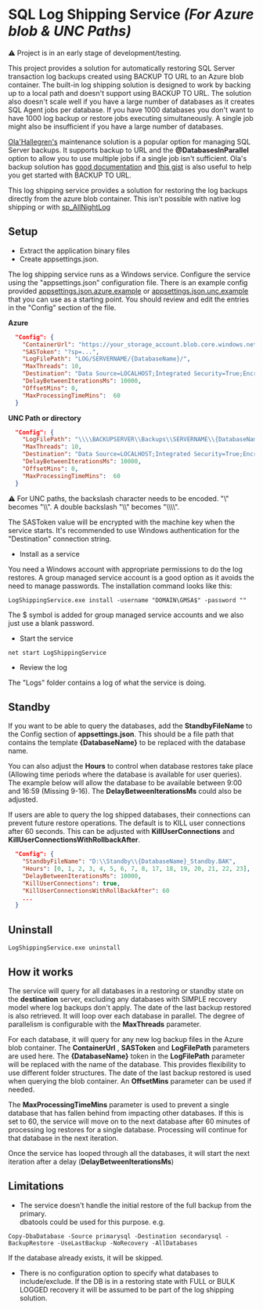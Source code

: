# SQL Log Shipping Service *(For Azure blob & UNC Paths)*

:warning: Project is in an early stage of development/testing.

This project provides a solution for automatically restoring SQL Server transaction log backups created using BACKUP TO URL to an Azure blob container.  The built-in log shipping solution is designed to work by backing up to a local path and doesn't support using BACKUP TO URL.  The solution also doesn't scale well if you have a large number of databases as it creates SQL Agent jobs per database.  If you have 1000 databases you don't want to have 1000 log backup or restore jobs executing simultaneously.  A single job might also be insufficient if you have a large number of databases.

[Ola'Hallegren's](https://ola.hallengren.com/) maintenance solution is a popular option for managing SQL Server backups.  It supports backup to URL and the **@DatabasesInParallel** option to allow you to use multiple jobs if a single job isn't sufficient.  Ola's backup solution has [good documentation](https://ola.hallengren.com/sql-server-backup.html) and [this gist](https://gist.github.com/scheffler/7edd40f430235aab651fadcc7d191a89) is also useful to help you get started with BACKUP TO URL.

This log shipping service provides a solution for restoring the log backups directly from the azure blob container.  This isn't possible with native log shipping or with [sp_AllNightLog](https://www.brentozar.com/sp_allnightlog/)

## Setup

* Extract the application binary files
* Create appsettings.json.

The log shipping service runs as a Windows service.  Configure the service using the "appsettings.json" configuration file.  There is an example config provided [appsettings.json.azure.example](appsettings.json.azure.example) or [appsettings.json.unc.example](appsettings.json.unc.example) that you can use as a starting point.  You should review and edit the entries in the "Config" section of the file.

**Azure**
```json
  "Config": {
    "ContainerUrl": "https://your_storage_account.blob.core.windows.net/uour_container_name",
    "SASToken": "?sp=...",
    "LogFilePath": "LOG/SERVERNAME/{DatabaseName}/",
    "MaxThreads": 10,
    "Destination": "Data Source=LOCALHOST;Integrated Security=True;Encrypt=True;Trust Server Certificate=True",
    "DelayBetweenIterationsMs": 10000,
    "OffsetMins": 0,
    "MaxProcessingTimeMins":  60
  }
  ```

**UNC Path or directory**
```json
  "Config": {
    "LogFilePath": "\\\\BACKUPSERVER\\Backups\\SERVERNAME\\{DatabaseName}\\LOG",
    "MaxThreads": 10,
    "Destination": "Data Source=LOCALHOST;Integrated Security=True;Encrypt=True;Trust Server Certificate=True",
    "DelayBetweenIterationsMs": 10000,
    "OffsetMins": 0,
    "MaxProcessingTimeMins":  60
  }
  ```
:warning: For UNC paths, the backslash character needs to be encoded.  "\\" becomes "\\\\".  A double backslash "\\\\" becomes "\\\\\\\\".

The SASToken value will be encrypted with the machine key when the service starts.  It's recommended to use Windows authentication for the "Destination" connection string.

* Install as a service

You need a Windows account with appropriate permissions to do the log restores.  A group managed service account is a good option as it avoids the need to manage passwords.  The installation command looks like this:

`LogShippingService.exe install -username "DOMAIN\GMSA$" -password ""`

The $ symbol is added for group managed service accounts and we also just use a blank password.

* Start the service

`net start LogShippingService`

* Review the log

The "Logs" folder contains a log of what the service is doing.

## Standby

If you want to be able to query the databases, add the **StandbyFileName** to the Config section of **appsettings.json**.  This should be a file path that contains the template **{DatabaseName}** to be replaced with the database name.

You can also adjust the **Hours** to control when database restores take place (Allowing time periods where the database is available for user queries).  The example below will allow the database to be available between 9:00 and 16:59 (Missing 9-16).  The **DelayBetweenIterationsMs** could also be adjusted.

If users are able to query the log shipped databases, their connections can prevent future restore operations.  The default is to KILL user connections after 60 seconds.  This can be adjusted with **KillUserConnections** and **KillUserConnectionsWithRollbackAfter**.

```json
  "Config": {
    "StandbyFileName": "D:\\Standby\\{DatabaseName}_Standby.BAK",
    "Hours": [0, 1, 2, 3, 4, 5, 6, 7, 8, 17, 18, 19, 20, 21, 22, 23],
    "DelayBetweenIterationsMs": 10000,
    "KillUserConnections": true,
    "KillUserConnectionsWithRollBackAfter": 60
    ...
  }
```

## Uninstall

`LogShippingService.exe uninstall`

## How it works

The service will query for all databases in a restoring or standby state on the **destination** server, excluding any databases with SIMPLE recovery model where log backups don't apply.  The date of the last backup restored is also retrieved. It will loop over each database in parallel. The degree of parallelism is configurable with the **MaxThreads** parameter.  

For each database, it will query for any new log backup files in the Azure blob container. The **ContainerUrl** , **SASToken** and **LogFilePath** parameters are used here.  The **{DatabaseName}** token in the **LogFilePath** parameter will be replaced with the name of the database.  This provides flexibility to use different folder structures.  The date of the last backup restored is used when querying the blob container.  An **OffsetMins** parameter can be used if needed.

The **MaxProcessingTimeMins** parameter is used to prevent a single database that has fallen behind from impacting other databases.  If this is set to 60, the service will move on to the next database after 60 minutes of processing log restores for a single database.  Processing will continue for that database in the next iteration.  

Once the service has looped through all the databases, it will start the next iteration after a delay (**DelayBetweenIterationsMs**)

## Limitations

* The service doesn't handle the initial restore of the full backup from the primary.  
dbatools could be used for this purpose.  e.g.

`Copy-DbaDatabase -Source primarysql -Destination secondarysql -BackupRestore -UseLastBackup -NoRecovery -AllDatabases`

If the database already exists, it will be skipped.
* There is no configuration option to specify what databases to include/exclude. If the DB is in a restoring state with FULL or BULK LOGGED recovery it will be assumed to be part of the log shipping solution.  


